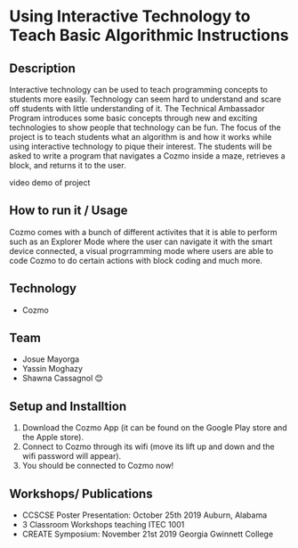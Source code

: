 # Using Interactive Technology to Teach Basic Algorithmic Instructions

## Description

Interactive technology can be used to teach programming concepts to students more easily. Technology can seem hard to understand and scare off students with little understanding of it. The Technical Ambassador Program introduces some basic concepts through new and exciting technologies to show people that technology can be fun. The focus of the project is to teach students what an algorithm is and how it works while using interactive technology to pique their interest. The students will be asked to write a program that navigates a Cozmo inside a maze, retrieves a block, and returns it to the user.

video demo of project

## How to run it / Usage

Cozmo comes with a bunch of different activites that it is able to perform such as an Explorer Mode where the user can navigate it with the smart device connected, a visual progrramming mode where users are able to code Cozmo to do certain actions with block coding and much more. 


## Technology
+ Cozmo

## Team
+ Josue Mayorga
+ Yassin Moghazy
+ Shawna Cassagnol :blush:

## Setup and Installtion

1. Download the Cozmo App (it can be found on the Google Play store and the Apple store).
2. Connect to Cozmo through its wifi (move its lift up and down and the wifi password will appear).
3. You should be connected to Cozmo now!

## Workshops/ Publications
+ CCSCSE Poster Presentation: October 25th 2019 Auburn, Alabama 
+ 3 Classroom Workshops teaching ITEC 1001 
+ CREATE Symposium: November 21st 2019 Georgia Gwinnett College 
 
